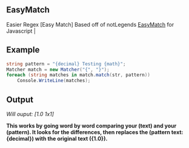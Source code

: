 ## EasyMatch
Easier Regex [Easy Match]
Based off of notLegends [EasyMatch](https://github.com/LegendWasTaken/EasyMatch) for Javascript | 

## Example
```csharp string str = "1.0 Testing 1x1";
string pattern = "{decimal} Testing {math}";
Matcher match = new Matcher("{", "}");
foreach (string matches in match.match(str, pattern))
    Console.WriteLine(matches);
```
## Output
_Will ouput:
[1.0
1x1]_


**This works by going word by word comparing your (text) and your (pattern). It looks for the differences, then replaces the (pattern text: {decimal}) with the original text ({1.0}).**
            
